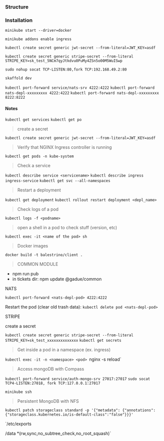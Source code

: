 ### Structure

### Installation

`minikube start --driver=docker`

`minikube addons enable ingress`

`kubectl create secret generic jwt-secret --from-literal=JWT_KEY=asdf`

`kubectl create secret generic stripe-secret --from-literal STRIPE_KEY=sk_test_5NCm7qyJtkdvu0PuMy4ZSn5o00M5WuISwp`

`sudo nohup socat TCP-LISTEN:80,fork TCP:192.168.49.2:80`

`skaffold dev`

`kubectl port-forward service/nats-srv 4222:4222`
`kubectl port-forward nats-depl-xxxxxxxxx 4222:4222`
`kubectl port-forward nats-depl-xxxxxxxxx 8222:8222`

#### Notes

`kubectl get services`
`kubectl get po`

> create a secret

`kubectl create secret generic jwt-secret --from-literal=JWT_KEY=asdf`

> Verify that NGINX Ingress controller is running

`kubectl get pods -n kube-system`

> Check a service

`kubectl describe service <servicename>`
`kubectl describe ingress ingress-service`
`kubectl get svc --all-namespaces`

> Restart a deployment

`kubectl get deployment`
`kubectl rollout restart deployment <depl_name>`

> Check logs of a pod

`kubectl logs -f <podname>`

> open a shell in a pod to check stuff (version, etc)

`kubectl exec -it <name of the pod> sh`

> Docker images

`docker build -t balestrino/client .`

> COMMON MODULE

- npm run pub
- in tickets dir: npm update @gadue/common

NATS

`kubectl port-forward <nats-depl-pod> 4222:4222`

Restart the pod (clear old trash data):
`kubectl delete pod <nats-depl-pod>`

STRIPE

create a secret

`kubectl create secret generic stripe-secret --from-literal STRIPE_KEY=sk_test_xxxxxxxxxxxxxx`
`kubectl get secrets`

> Get inside a pod in a namespace (ex. ingress)

`kubectl exec -it -n <namespace> <pod> `nginx -s reload`

> Access mongoDB with Compass

`kubectl port-forward service/auth-mongo-srv 27017:27017`
`sudo socat TCP4-LISTEN:27018, fork TCP:127.0.0.1:27017`

`minikube ssh`

> Persistent MongoDB with NFS

`kubectl patch storageclass standard -p '{"metadata": {"annotations":{"storageclass.kubernetes.io/is-default-class":"false"}}}'`

`/etc/exports

/data \*(rw,sync,no_subtree_check,no_root_squash)`
